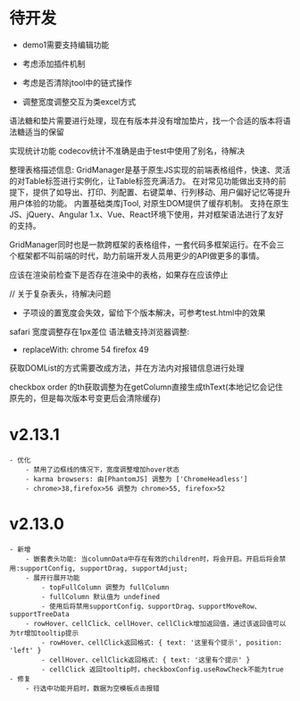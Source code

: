 # 待开发
- demo1需要支持编辑功能

- 考虑添加插件机制
- 考虑是否清除jtool中的链式操作
- 调整宽度调整交互为类excel方式

语法糖和垫片需要进行处理，现在有版本并没有增加垫片，找一个合适的版本将语法糖适当的保留

实现统计功能 
codecov统计不准确是由于test中使用了别名，待解决

整理表格描述信息: 
GridManager是基于原生JS实现的前端表格组件，快速、灵活的对Table标签进行实例化，让Table标签充满活力。
在对常见功能做出支持的前提下，提供了如导出、打印、列配置、右键菜单、行列移动、用户偏好记忆等提升用户体验的功能。
内置基础类库jTool, 对原生DOM提供了缓存机制。
支持在原生JS、jQuery、Angular 1.x、Vue、React环境下使用，并对框架语法进行了友好的支持。

GridManager同时也是一款跨框架的表格组件，一套代码多框架运行。在不会三个框架都不叫前端的时代，助力前端开发人员用更少的API做更多的事情。

应该在渲染前检查下是否存在渲染中的表格，如果存在应该停止

// 关于复杂表头，待解决问题
- 子项设的置宽度会失效，留给下个版本解决，可参考test.html中的效果

safari 宽度调整存在1px差位
语法糖支持浏览器调整:
- replaceWith: chrome 54 firefox 49


获取DOMList的方式需要改成方法，并在方法内对报错信息进行处理

checkbox order 的th获取调整为在getColumn直接生成thText(本地记忆会记住原先的，但是每次版本号变更后会清除缓存)

# v2.13.1
    - 优化
        - 禁用了边框线的情况下，宽度调整增加hover状态
        - karma browsers: 由[PhantomJS] 调整为 ['ChromeHeadless']
        - chrome>38,firefox>56 调整为 chrome>55, firefox>52
        
# v2.13.0
    - 新增
        - 嵌套表头功能: 当columnData中存在有效的children时，将会开启。开启后将会禁用:supportConfig, supportDrag, supportAdjust;
        - 展开行展开功能
            - topFullColumn 调整为 fullColumn
            - fullColumn 默认值为 undefined
            - 使用后将禁用supportConfig、supportDrag、supportMoveRow、supportTreeData
        - rowHover、cellClick、cellHover、cellClick增加返回值，通过该返回值可以为tr增加tooltip提示
            - rowHover、cellClick返回格式: { text: '这里有个提示', position: 'left' }
            - cellHover、cellClick返回格式: { text: '这里有个提示' }
            - cellClick 返回tooltip时，checkboxConfig.useRowCheck不能为true
    - 修复
        - 行选中功能开启时，数据为空模板点击报错
